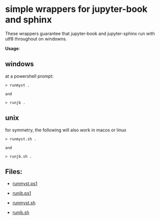 # simple wrappers for jupyter-book and sphinx

These wrappers guarantee that jupyter-book and jupyter-sphinx run with utf8 throughout on
windowns.

**Usage**:

## windows

at a powershell prompt:

```
> runmyst .

and

> runjb .
```

## unix

for symmetry, the following will also work in macos or linux

```
> runmyst.sh .

and

> runjb.sh .
```

## Files:

- [runmyst.ps1](binwin/runmyst.ps1)

- [runjb.ps1](binwin/runmyst.ps1)

- [runmyst.sh](bin/runmyst.ps1)

- [runjb.sh](bin/runjb.ps1)



